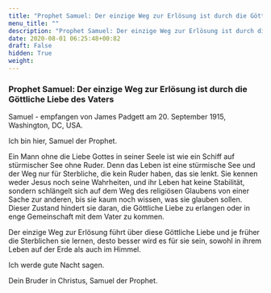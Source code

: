 ```yaml
---
title: "Prophet Samuel: Der einzige Weg zur Erlösung ist durch die Göttliche Liebe des Vaters"
menu_title: ""
description: "Prophet Samuel: Der einzige Weg zur Erlösung ist durch die Göttliche Liebe des Vaters"
date: 2020-08-01 06:25:48+00:82
draft: False
hidden: True
weight:
---
```

### Prophet Samuel: Der einzige Weg zur Erlösung ist durch die Göttliche Liebe des Vaters

Samuel - empfangen von James Padgett am 20. September 1915, Washington, DC, USA.

Ich bin hier, Samuel der Prophet.

Ein Mann ohne die Liebe Gottes in seiner Seele ist wie ein Schiff auf stürmischer See ohne Ruder. Denn das Leben ist eine stürmische See und der Weg nur für Sterbliche, die kein Ruder haben, das sie lenkt. Sie kennen weder Jesus noch seine Wahrheiten, und ihr Leben hat keine Stabilität, sondern schlängelt sich auf dem Weg des religiösen Glaubens von einer Sache zur anderen, bis sie kaum noch wissen, was sie glauben sollen.
Dieser Zustand hindert sie daran, die Göttliche Liebe zu erlangen oder in enge Gemeinschaft mit dem Vater zu kommen.

Der einzige Weg zur Erlösung führt über diese Göttliche Liebe und je früher die Sterblichen sie lernen, desto besser wird es für sie sein, sowohl in ihrem Leben auf der Erde als auch im Himmel.

Ich werde gute Nacht sagen.

Dein Bruder in Christus, Samuel der Prophet.
